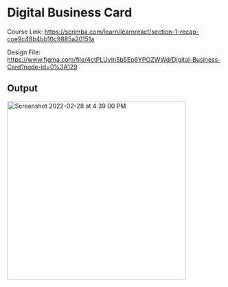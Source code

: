 # Digital Business Card

Course Link: https://scrimba.com/learn/learnreact/section-1-recap-coe9c48b4bb10c9885a20151a

Design File: https://www.figma.com/file/4ctPLUvIn5b5Ep6YPOZWWd/Digital-Business-Card?node-id=0%3A129

## Output
<img width="416" alt="Screenshot 2022-02-28 at 4 39 00 PM" src="https://user-images.githubusercontent.com/9396084/155973273-418d5f68-f7df-4ea7-9311-19c22a6402d1.png">
